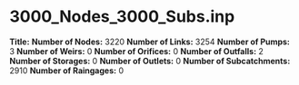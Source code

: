 # 3000_Nodes_3000_Subs.inp
**Title:** 
**Number of Nodes:** 3220
**Number of Links:** 3254
**Number of Pumps:** 3
**Number of Weirs:** 0
**Number of Orifices:** 0
**Number of Outfalls:** 2
**Number of Storages:** 0
**Number of Outlets:** 0
**Number of Subcatchments:** 2910
**Number of Raingages:** 0
